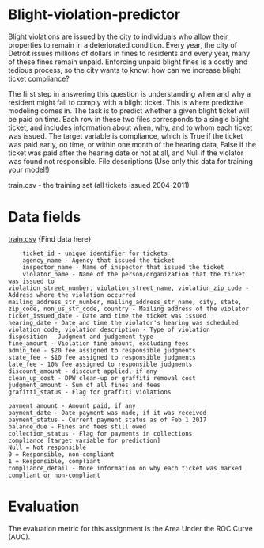 # Blight-violation-predictor

Blight violations are issued by the city to individuals who allow their properties to remain in a deteriorated condition. Every year, the city of Detroit issues millions of dollars in fines to residents and every year, many of these fines remain unpaid. Enforcing unpaid blight fines is a costly and tedious process, so the city wants to know: how can we increase blight ticket compliance?

The first step in answering this question is understanding when and why a resident might fail to comply with a blight ticket. This is where predictive modeling comes in. The task is to predict whether a given blight ticket will be paid on time. Each row in these two files corresponds to a single blight ticket, and includes information about when, why, and to whom each ticket was issued. The target variable is compliance, which is True if the ticket was paid early, on time, or within one month of the hearing data, False if the ticket was paid after the hearing date or not at all, and Null if the violator was found not responsible. File descriptions (Use only this data for training your model!)

train.csv - the training set (all tickets issued 2004-2011) 

# Data fields
[train.csv](https://drive.google.com/file/d/1u0mnYEoKCAQoYrX9takG_cQ_biOE6DVe/view?usp=sharing) {Find data here}

        ticket_id - unique identifier for tickets
        agency_name - Agency that issued the ticket
        inspector_name - Name of inspector that issued the ticket
        violator_name - Name of the person/organization that the ticket was issued to	
	violation_street_number, violation_street_name, violation_zip_code - Address where the violation occurred
	mailing_address_str_number, mailing_address_str_name, city, state, zip_code, non_us_str_code, country - Mailing address of the violator
	ticket_issued_date - Date and time the ticket was issued
	hearing_date - Date and time the violator's hearing was scheduled
	violation_code, violation_description - Type of violation
	disposition - Judgment and judgement type
	fine_amount - Violation fine amount, excluding fees
	admin_fee - $20 fee assigned to responsible judgments
	state_fee - $10 fee assigned to responsible judgments
	late_fee - 10% fee assigned to responsible judgments
	discount_amount - discount applied, if any
	clean_up_cost - DPW clean-up or graffiti removal cost
	judgment_amount - Sum of all fines and fees
	grafitti_status - Flag for graffiti violations
	
	payment_amount - Amount paid, if any
	payment_date - Date payment was made, if it was received
	payment_status - Current payment status as of Feb 1 2017
	balance_due - Fines and fees still owed
	collection_status - Flag for payments in collections
	compliance [target variable for prediction] 
	Null = Not responsible
	0 = Responsible, non-compliant
	1 = Responsible, compliant
	compliance_detail - More information on why each ticket was marked compliant or non-compliant
 
# Evaluation
The evaluation metric for this assignment is the Area Under the ROC Curve (AUC).

